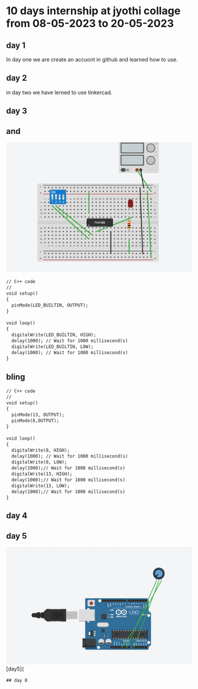 # 10 days internship at jyothi collage from 08-05-2023 to 20-05-2023
## day 1
In day one we are create an accuont in github and learned how  to use.
## day 2
in day two we have lerned  to use tinkercad.

## day 3
## and
![and](https://github.com/jineeshms/jineesh/blob/main/and.png)
```
// C++ code
//
void setup()
{
  pinMode(LED_BUILTIN, OUTPUT);
}

void loop()
{
  digitalWrite(LED_BUILTIN, HIGH);
  delay(1000); // Wait for 1000 millisecond(s)
  digitalWrite(LED_BUILTIN, LOW);
  delay(1000); // Wait for 1000 millisecond(s)
}
```
## bling
```
// C++ code
//
void setup()
{
  pinMode(13, OUTPUT);
  pinMode(8,OUTPUT);
}

void loop()
{
  digitalWrite(8, HIGH);
  delay(1000); // Wait for 1000 millisecond(s)
  digitalWrite(8, LOW);
  delay(1000);// Wait for 1000 millisecond(s)
  digitalWrite(13, HIGH);
  delay(1000);// Wait for 1000 millisecond(s)
  digitalWrite(13, LOW);
  delay(1000);// Wait for 1000 millisecond(s)
}
```
## day 4

## day 5
![day5](https://github.com/jineeshms/jineesh/blob/main/day5.png)
[day5](
````
## day 8
